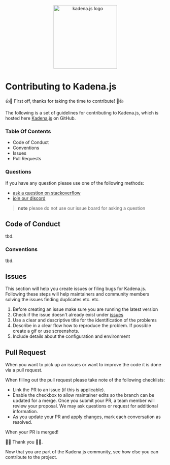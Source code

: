 <p align="center">
  <picture>
    <source srcset="./common/images/Kadena.JS_logo-white.png" media="(prefers-color-scheme: dark)"/>
    <img src="./common/images/Kadena.JS_logo-black.png" width="200" alt="kadena.js logo" />
  </picture>
</p>

# Contributing to Kadena.js

:+1::tada: First off, thanks for taking the time to contribute! :tada::+1:

The following is a set of guidelines for contributing to Kadena.js, which is hosted here 
[Kadena.js](https://github.com/kadena-io/kadena.js) on GitHub.

### Table Of Contents

- Code of Conduct
- Conventions
- Issues
- Pull Requests

### Questions
If you have any question please use one of the following methods:

* [ask a question on stackoverflow](https://stackoverflow.com/questions/tagged/kadena)
* [join our discord](http://discord.io/kadena)

> **note** please do not use our issue board for asking a question 

## Code of Conduct 
tbd.

### Conventions
tbd.

## Issues
This section will help you create issues or filing bugs for Kadena.js. Following these steps will 
help maintainers and community members solving the issues finding duplicates etc. etc.

1. Before creating an issue  make sure you are running the latest version
2. Check if the issue doesn't already exist under [issues](https://github.com/kadena-community/kadena.js/issues)
3. Use a clear and descriptive title for the identification of the problems
4. Describe in a clear flow how to reproduce the problem. If possible create a gif or use screenshots. 
5. Include details about the configuration and environment


## Pull Request
When you want to pick up an issues or want to improve the code it is done via a pull request.

When filling out the pull request please take note of the following checklists:
* Link the PR to an issue (if this is applicable).
* Enable the checkbox to allow maintainer edits so the branch can be updated for a merge. Once you submit your PR, a team member will review your proposal. We may ask questions or request for additional information.
* As you update your PR and apply changes, mark each conversation as resolved.

When your PR is merged!

🚀🚀 Thank you 🚀🚀.

Now that you are part of the Kadena.js community, see how else you can contribute to the project.


